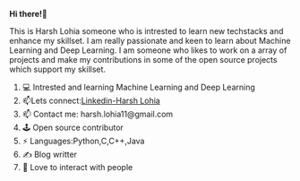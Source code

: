 **Hi there!**:wave:

This is Harsh Lohia someone who is intrested to learn new techstacks and enhance my skillset. I am really passionate and keen to learn about Machine Learning and Deep Learning. I am someone who likes to work on a array of projects and make my contributions in some of the open source projects which support my skillset. 
<ol>
  <li>💻 Intrested and learning Machine Learning and Deep Learning</li>
  <li>📫Lets connect:<a href="https://www.linkedin.com/in/harsh-lohia-637a7b19b/">Linkedin-Harsh Lohia</a></li> 
  <li>📫 Contact me: <a>harsh.lohia11@gmail.com<a/></li>
  <li>🕹️ Open source contributor</li>
  <li>⚡ Languages:Python,C,C++,Java</li>
  <li>✍️ Blog writter</li>
  <li>🥰 Love to interact with people</li>
</ol>
